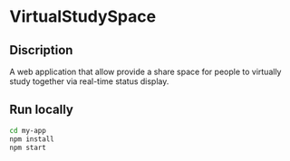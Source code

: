 # VirtualStudySpace

## Discription 

A web application that allow provide a share space for people to virtually study together via real-time status display. 

## Run locally 
```bash
cd my-app
npm install 
npm start
```